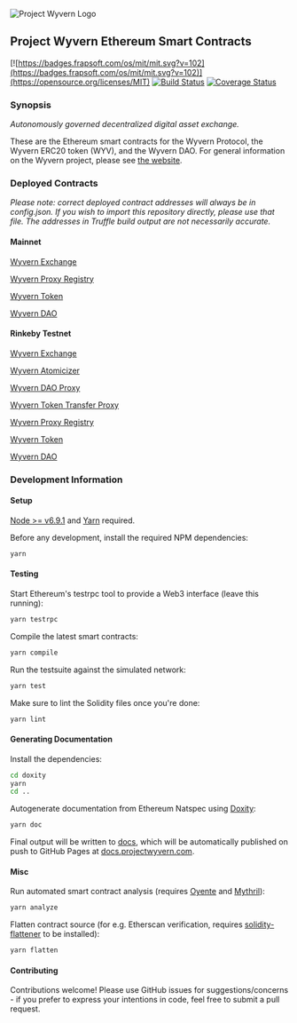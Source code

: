 ![Project Wyvern Logo](https://media.githubusercontent.com/media/ProjectWyvern/wyvern-branding/master/logo/logo-square-red-transparent-200x200.png?raw=true "Project Wyvern Logo")

## Project Wyvern Ethereum Smart Contracts

[![https://badges.frapsoft.com/os/mit/mit.svg?v=102](https://badges.frapsoft.com/os/mit/mit.svg?v=102)](https://opensource.org/licenses/MIT) [![Build Status](https://travis-ci.org/ProjectWyvern/wyvern-ethereum.svg?branch=master)](https://travis-ci.org/ProjectWyvern/wyvern-ethereum) [![Coverage Status](https://coveralls.io/repos/github/ProjectWyvern/wyvern-ethereum/badge.svg?branch=master)](https://coveralls.io/github/ProjectWyvern/wyvern-ethereum?branch=master)

### Synopsis

*Autonomously governed decentralized digital asset exchange.*

These are the Ethereum smart contracts for the Wyvern Protocol, the Wyvern ERC20 token (WYV), and the Wyvern DAO. For general information on the Wyvern project, please see [the website](https://projectwyvern.com).

### Deployed Contracts

*Please note: correct deployed contract addresses will always be in config.json. If you wish to import this repository directly, please use that file. The addresses in Truffle build output are not necessarily accurate.*

#### Mainnet

[Wyvern Exchange](https://etherscan.io/address/wyvernexchange.eth)

[Wyvern Proxy Registry](https://etherscan.io/address/wyvernproxyregistry.eth)

[Wyvern Token](https://etherscan.io/address/wyverntoken.eth)

[Wyvern DAO](https://etherscan.io/address/wyverndao.eth)

#### Rinkeby Testnet

[Wyvern Exchange](https://rinkeby.etherscan.io/address/0xdca1fbe9f9469613aa2101b5e797226a9b586297)

[Wyvern Atomicizer](https://rinkeby.etherscan.io/address/0x90b0c4d26520be6a941954d565f90ecf2991d8a7)

[Wyvern DAO Proxy](https://rinkeby.etherscan.io/address/0x32f51cefe7d1cac49334b7267da6ae7a127526da)

[Wyvern Token Transfer Proxy](https://rinkeby.etherscan.io/address/0xb89f6ac677a7530d9d6649d299350be90a50ad1e)

[Wyvern Proxy Registry](https://rinkeby.etherscan.io/address/0xeceaa7453a77bfe339b25d9d9e91009cde71c768)

[Wyvern Token](https://rinkeby.etherscan.io/address/0xd1be358dab323802a3c469b0787476fdcb8af5d6)

[Wyvern DAO](https://rinkeby.etherscan.io/address/0x1b4c767502d01deee83af491c946b469e0620e30)

### Development Information

#### Setup

[Node >= v6.9.1](https://nodejs.org/en/) and [Yarn](https://yarnpkg.com/en/) required.

Before any development, install the required NPM dependencies:

```bash
yarn
```

#### Testing

Start Ethereum's testrpc tool to provide a Web3 interface (leave this running):

```bash
yarn testrpc
```

Compile the latest smart contracts:

```bash
yarn compile
```

Run the testsuite against the simulated network:

```bash
yarn test
```

Make sure to lint the Solidity files once you're done:

```bash
yarn lint
```

#### Generating Documentation

Install the dependencies:

```bash
cd doxity
yarn
cd ..
```

Autogenerate documentation from Ethereum Natspec using [Doxity](https://github.com/DigixGlobal/doxity):

```bash
yarn doc
```

Final output will be written to [docs](docs), which will be automatically published on push to GitHub Pages at [docs.projectwyvern.com](https://docs.projectwyvern.com).

#### Misc

Run automated smart contract analysis (requires [Oyente](https://github.com/melonproject/oyente) and [Mythril](https://github.com/ConsenSys/mythril)):

```bash
yarn analyze
```

Flatten contract source (for e.g. Etherscan verification, requires [solidity-flattener](https://github.com/BlockCatIO/solidity-flattener) to be installed):
```bash
yarn flatten
```

#### Contributing

Contributions welcome! Please use GitHub issues for suggestions/concerns - if you prefer to express your intentions in code, feel free to submit a pull request.
